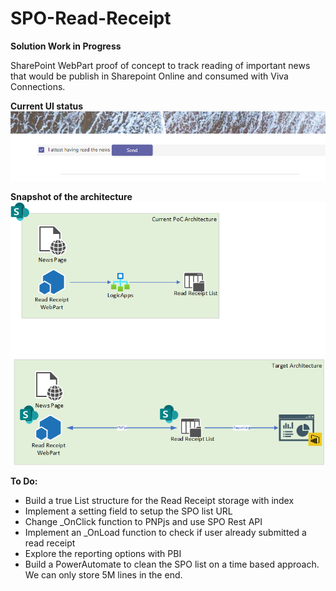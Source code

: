 # SPO-Read-Receipt

**Solution Work in Progress**

SharePoint WebPart proof of concept to track reading of important news that would be publish in Sharepoint Online and consumed with Viva Connections.

**Current UI status**
![Example of the current UI to be improved.](/images/001.png)

**Snapshot of the architecture**
![Current & future Architecture of the Solution.](/images/002.png)

**To Do:**

- Build a true List structure for the Read Receipt storage with index
- Implement a setting field to setup the SPO list URL
- Change _OnClick function to PNPjs and use SPO Rest API
- Implement an _OnLoad function to check if user already submitted a read receipt
- Explore the reporting options with PBI
- Build a PowerAutomate to clean the SPO list on a time based approach. We can only store 5M lines in the end.